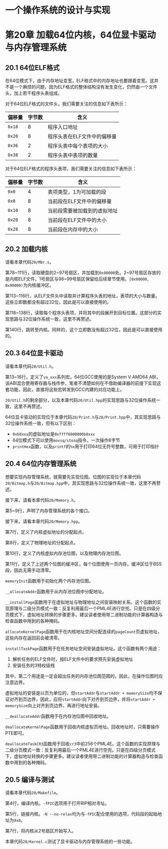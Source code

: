 # 一个操作系统的设计与实现

# 第20章 加载64位内核，64位显卡驱动与内存管理系统

## 20.1 64位ELF格式

在64位模式下，由于内存地址变宽，ELF格式中的内存地址也要跟着变宽。这并不是一个麻烦的问题，因为ELF格式的整体结构没有发生变化，仍然由一个文件头，加上若干程序头表组成。

对于64位ELF格式的文件头，我们需要关注的信息如下表所示：

| 偏移量 | 字节数 | 含义                        |
| ------ | ------ | --------------------------- |
| `0x18` | 8      | 程序入口地址                |
| `0x20` | 8      | 程序头表在ELF文件中的偏移量 |
| `0x36` | 2      | 程序头表中每个表项的大小    |
| `0x38` | 2      | 程序头表中表项的数量        |

对于64位ELF格式的程序头表项，我们需要关注的信息如下表所示：

| 偏移量 | 字节数 | 含义                         |
| ------ | ------ | ---------------------------- |
| `0x0`  | 4      | 表项类型，1为可加载的段      |
| `0x8`  | 8      | 当前段在ELF文件中的偏移量    |
| `0x10` | 8      | 当前段需要被加载到的虚拟地址 |
| `0x20` | 8      | 当前段在ELF文件中的大小      |
| `0x28` | 8      | 当前段在内存中的大小         |

## 20.2 加载内核

请看本章代码`20/Mbr.s`。

第78~111行，读取硬盘的2~97号扇区，并加载到`0x80000`处。2~97号扇区存放的是内核ELF文件，1号扇区与98~99号扇区保留给后续章节使用。`[0x80000, 0x90000)`为内核缓冲区。

第113~116行，从ELF文件头中读取并计算程序头表的地址，表项的大小与数量。这些立即数都没有超过32位，因此是可以直接使用的。

第118~138行，读取每个程序头表项，并将其中的段展开到目标位置。这部分的实现思路与32位操作系统一致，这里不再赘述。

第140行，跳转至内核。同样的，这个立即数没有超过32位，因此是可以直接使用的。

## 20.3 64位显卡驱动

请看本章代码`20/Util.h`。

第13~16行，定义了`va_xxx`系列宏。64位GCC使用的是System V AMD64 ABI，该ABI混合使用寄存器与栈传参，笔者不清楚如何在不借助编译器的前提下实现这套功能，因此，直接将这些宏转发到GCC内建的对应功能上。

`20/Util.h`的剩余部分，以及本章代码`20/Util.hpp`的实现思路与32位操作系统一致，这里不再赘述。

64位显卡驱动的实现位于本章代码`20/Print.h`与`20/Print.hpp`中，其实现思路与32位操作系统一致，但有以下区别：

* `0xb8xxx`的虚拟地址是`0xffff8000000b8xxx`
* 64位模式下可以使用`movsq/stosq`指令，一次操作8字节
* `printHex`函数，以及`printf`的`%x`用于打印64位无符号整数，可用于打印指针

## 20.4 64位内存管理系统

想要实现内存管理系统，就需要先实现位图。位图的实现位于本章代码`20/Bitmap.h`与`20/Bitmap.hpp`中，其实现思路与32位操作系统一致，这里不再赘述。

接下来，请看本章代码`20/Memory.h`。

第5~9行，声明了内存管理系统的各个接口。

接下来，请看本章代码`20/Memory.hpp`。

第7行，定义了内核虚拟地址的分配起点。

第8行，定义了物理地址的分配起点。

第10行，定义了内核虚拟内存池位图，以及物理内存池位图。

第11行，定义了上述两个位图的缓冲区，每个位图使用一页内存。缓冲区位于BSS段，因此无需手动清零。

`memoryInit`函数用于初始化两个内存池位图。

`__allocateAddr`函数用于从内存池位图中分配地址。

`__installPage`函数用于在虚拟地址与物理地址之间安装映射关系。这个函数的实现原理与二级分页模式一致：反复利用最后一个PML4E进行空兜。只是在四级分页模式下，虚拟地址转换的步骤更多。建议读者使用带二进制功能的计算器构造与检查函数中用到的各种掩码。

`allocateKernelPage`函数用于在内核地址空间分配连续的`pageCount`页虚拟地址，这些内存在返回前会被清零。

`installTaskPage`函数用于在任务地址空间安装虚拟地址。这个函数有两个用途：

1. 解析任务的ELF文件时，按ELF文件中的要求预先安装虚拟地址
2. 安装任务的3特权级栈

其中，第二个用途是一定会超出任务的内存池位图范围的，因此，在操作位图时应注意边界。

虚拟地址的安装是以页为单位的，但`startAddr`与`startAddr + memorySize`均不保证对齐到页边界，因此，应将`startAddr`向下对齐到页边界，并将`startAddr + memorySize`向上对齐到页边界，再进行地址安装。

`__deallocateAddr`函数用于在内存池位图中回收地址。

`deallocateKernelPage`函数用于回收内核虚拟页地址。回收地址时，只需要操作PTE即可。

`deallocateTaskCR3`函数用于回收`cr3`中前256个PML4E。这个函数的实现原理与二级分页模式一致：反复利用最后一个PML4E进行空兜。只是在四级分页模式下，虚拟地址转换的步骤更多。建议读者使用带二进制功能的计算器构造与检查函数中用到的各种掩码。

## 20.5 编译与测试

请看本章代码`20/Makefile`。

第4行，编译内核。`-fPIC`选项用于打开RIP相对寻址。

第5行，链接内核。`-N --no-relax`均为与`-fPIC`配合使用的选项，代码段的起始地址为`0x0`。

第7行，将内核从2号扇区开始写入。

本章代码`20/Kernel.c`测试了显卡驱动与内存管理系统的一些功能。

